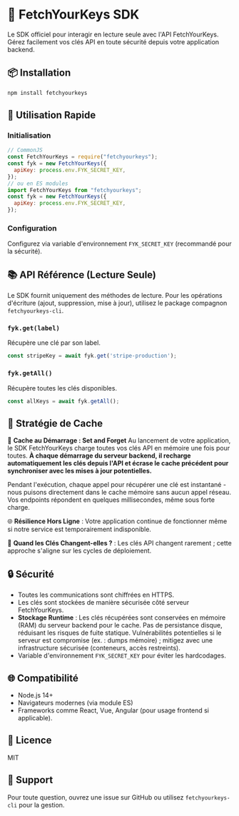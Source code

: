 # 🔑 FetchYourKeys SDK

Le SDK officiel pour interagir en lecture seule avec l'API FetchYourKeys. Gérez facilement vos clés API en toute sécurité depuis votre application backend.

## 📦 Installation

```bash
npm install fetchyourkeys
```

## 🚀 Utilisation Rapide

### Initialisation

```javascript
// CommonJS
const FetchYourKeys = require("fetchyourkeys");
const fyk = new FetchYourKeys({
  apiKey: process.env.FYK_SECRET_KEY,
});
// ou en ES modules
import FetchYourKeys from "fetchyourkeys";
const fyk = new FetchYourKeys({
  apiKey: process.env.FYK_SECRET_KEY,
});
```

### Configuration

Configurez via variable d'environnement `FYK_SECRET_KEY` (recommandé pour la sécurité).

## 📚 API Référence (Lecture Seule)

Le SDK fournit uniquement des méthodes de lecture. Pour les opérations d'écriture (ajout, suppression, mise à jour), utilisez le package compagnon `fetchyourkeys-cli`.

### `fyk.get(label)`
Récupère une clé par son label.

```javascript
const stripeKey = await fyk.get('stripe-production');
```

### `fyk.getAll()`
Récupère toutes les clés disponibles.

```javascript
const allKeys = await fyk.getAll();
```

## 🔄 Stratégie de Cache

🚀 **Cache au Démarrage : Set and Forget**
Au lancement de votre application, le SDK FetchYourKeys charge toutes vos clés API en mémoire une fois pour toutes. **À chaque démarrage du serveur backend, il recharge automatiquement les clés depuis l'API et écrase le cache précédent pour synchroniser avec les mises à jour potentielles.**

Pendant l'exécution, chaque appel pour récupérer une clé est instantané - nous puisons directement dans le cache mémoire sans aucun appel réseau. Vos endpoints répondent en quelques millisecondes, même sous forte charge.

🌐 **Résilience Hors Ligne** : Votre application continue de fonctionner même si notre service est temporairement indisponible.

🔄 **Quand les Clés Changent-elles ?** : Les clés API changent rarement ; cette approche s'aligne sur les cycles de déploiement.

## 🔒 Sécurité

- Toutes les communications sont chiffrées en HTTPS.
- Les clés sont stockées de manière sécurisée côté serveur FetchYourKeys.
- **Stockage Runtime** : Les clés récupérées sont conservées en mémoire (RAM) du serveur backend pour le cache. Pas de persistance disque, réduisant les risques de fuite statique. Vulnérabilités potentielles si le serveur est compromise (ex. : dumps mémoire) ; mitigez avec une infrastructure sécurisée (conteneurs, accès restreints).
- Variable d'environnement `FYK_SECRET_KEY` pour éviter les hardcodages.

## 🌐 Compatibilité

- Node.js 14+
- Navigateurs modernes (via module ES)
- Frameworks comme React, Vue, Angular (pour usage frontend si applicable).

## 📄 Licence

MIT

## 🤝 Support

Pour toute question, ouvrez une issue sur GitHub ou utilisez `fetchyourkeys-cli` pour la gestion.

